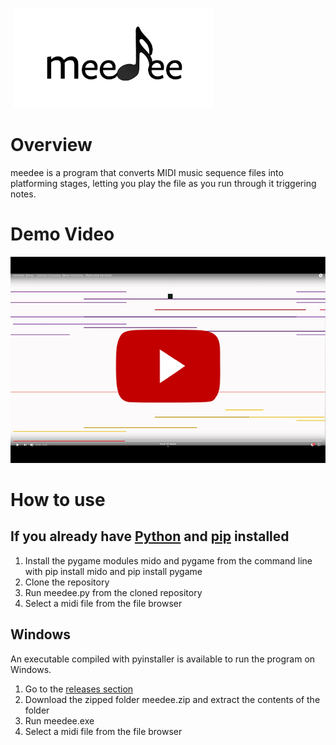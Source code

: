 ![]() 
<img src="images/Logo.png" alt="drawing" width="320"/>
# Overview
meedee is a program that converts MIDI music sequence files into platforming stages, letting you play the file as you run through it triggering notes.
# Demo Video <br />
[![meedee demo New Horizons](images/youtubelink.png)](https://www.youtube.com/watch?v=nwZ-B55gXpc  "meedee demo - Animal Crossing: New Horizons - Welcome Horizon")
# How to use
## If you already have [Python](https://www.python.org/) and [pip](https://pypi.org/project/pip/) installed
1. Install the pygame modules mido and pygame from the command line with pip install mido and pip install pygame
1. Clone the repository 
1. Run meedee.py from the cloned repository
1. Select a midi file from the file browser
## Windows
An executable compiled with pyinstaller is available to run the program on Windows. 
1. Go to the [releases section](https://github.com/Hadddock/meedee/releases)
1. Download the zipped folder meedee.zip and extract the contents of the folder
1. Run meedee.exe
1. Select a midi file from the file browser

